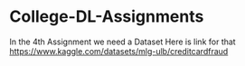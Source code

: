 
# College-DL-Assignments

In the 4th Assignment we need a Dataset 
Here is link for that
https://www.kaggle.com/datasets/mlg-ulb/creditcardfraud
